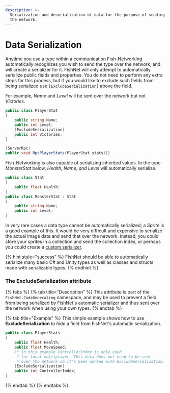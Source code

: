 ```yaml
---
description: >-
  Serialization and deserialization of data for the purpose of sending it across
  the network.
---
```


# Data Serialization

Anytime you use a type within a [communication ](../../high-level-overview/terminology/communicating.md)Fish-Networking automatically recognizes you wish to send the type over the network, and will create a serializer for it. FishNet will only attempt to automatically serialize public fields and properties. You do not need to perform any extra steps for this process, but if you would like to exclude such fields from being serialized use `[ExcludeSerialization]` above the field.

For example, _Name_ and _Level_ will be sent over the network but not _Victories_.

```csharp
public class PlayerStat
{
    public string Name;
    public int Level;
    [ExcludeSerialization]
    public int Victories;
}

[ServerRpc]
public void RpcPlayerStats(PlayerStat stats){}
```

Fish-Networking is also capable of serializing inherited values. In the type _MonsterStat_ below, _Health, Name, and Level_ will automatically serialize.

```csharp
public class Stat
{
    public float Health;
}
public class MonsterStat : Stat
{
    public string Name;
    public int Level;
}
```

In very rare cases a data type cannot be automatically serialized; a _Sprite_ is a good example of this. It would be very difficult and expensive to serialize the actual image data and send that over the network. Instead, you could store your sprites in a collection and send the collection index, or perhaps you could create a [custom serializer](custom-serializers-guides/).

{% hint style="success" %}
FishNet should be able to automatically serialize many basic C# and Unity types as well as classes and structs made with serializable types.
{% endhint %}

### The ExcludeSerialization attribute

{% tabs %}
{% tab title="Description" %}
This attribute is part of the `FishNet.CodeGenerating` namespace, and may be used to prevent a field from being serialized by FishNet's automatic serializer and thus sent over the network when using your own types.&#x20;
{% endtab %}

{% tab title="Example" %}
This simple example shows how to use **ExcludeSerialization** to _hide_ a field from FishNet's automatic serialization.

```csharp
public class PlayerStats
{
    public float Health;
    public float MoveSpeed;
    /* In this example ControllerIndex is only used
     * for local multiplayer. This data does not need to be sent
     * over the network so it's been marked with ExcludeSerialization. */
    [ExcludeSerialization]
    public int ControllerIndex;
}
```
{% endtab %}
{% endtabs %}
